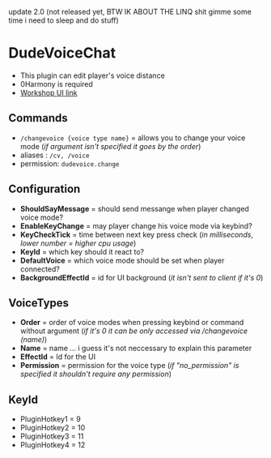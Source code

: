 update 2.0 (not released yet, BTW IK ABOUT THE LINQ shit gimme some time i need to sleep and do stuff)
# DudeVoiceChat
- This plugin can edit player's voice distance
- 0Harmony is required
- [Workshop UI link](https://steamcommunity.com/sharedfiles/filedetails/?id=2391628792)

## Commands
- `/changevoice {voice type name}` = allows you to change your voice mode (*if argument isn't specified it goes by the order*)
- aliases : `/cv, /voice`
- permission: `dudevoice.change`
## Configuration
- **ShouldSayMessage** = should send messange when player changed voice mode?
- **EnableKeyChange** = may player change his voice mode via keybind? 
- **KeyCheckTick** = time between next key press check (*in milliseconds*, *lower number = higher cpu usage*)
- **KeyId** = which key should it react to?
- **DefaultVoice** = which voice mode should be set when player connected?
- **BackgroundEffectId** = id for UI background (*it isn't sent to client if it's 0*)

## VoiceTypes
- **Order** = order of voice modes when pressing keybind or command without argument (*if it's 0 it can be only accessed via /changevoice (name)*)
- **Name** = name ... i guess it's not neccessary to explain this parameter
- **EffectId** = Id for the UI
- **Permission** = permission for the voice type (*if "no_permission" is specified it shouldn't require any permission*)

## KeyId
- PluginHotkey1 = 9
- PluginHotkey2 = 10
- PluginHotkey3 = 11
- PluginHotkey4 = 12
